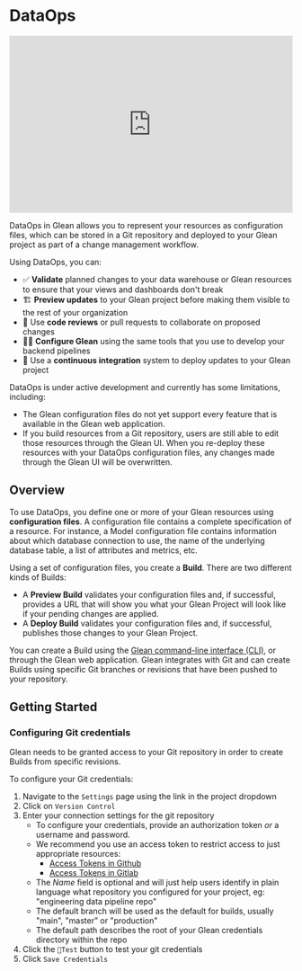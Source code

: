 # DataOps

<div style="position: relative; padding-bottom: 62.5%; height: 0;"><iframe src="https://www.loom.com/embed/c7000e042e134a96a501d825dd1eaea9?hide_owner=true&hide_share=true&hide_title=true&hideEmbedTopBar=true" frameborder="0" webkitallowfullscreen mozallowfullscreen allowfullscreen style="position: absolute; top: 0; left: 0; width: 100%; height: 100%;"></iframe></div>

DataOps in Glean allows you to represent your resources as configuration files, which can be stored in a Git repository and deployed to your Glean project as part of a change management workflow.

Using DataOps, you can:

- ✅ **Validate** planned changes to your data warehouse or Glean resources to ensure that your views and dashboards don't break
- 🏗️ **Preview updates** to your Glean project before making them visible to the rest of your organization
- 👥 Use **code reviews** or pull requests to collaborate on proposed changes
- 🧑‍💻 **Configure Glean** using the same tools that you use to develop your backend pipelines
- 🚦 Use a **continuous integration** system to deploy updates to your Glean project

DataOps is under active development and currently has some limitations, including:

- The Glean configuration files do not yet support every feature that is available in the Glean web application.
- If you build resources from a Git repository, users are still able to edit those resources through the Glean UI. When you re-deploy these resources with your DataOps configuration files, any changes made through the Glean UI will be overwritten.

## Overview

To use DataOps, you define one or more of your Glean resources using **configuration files**. A configuration file contains a complete specification of a resource. For instance, a Model configuration file contains information about which database connection to use, the name of the underlying database table, a list of attributes and metrics, etc.

Using a set of configuration files, you create a **Build**. There are two different kinds of Builds:

- A **Preview Build** validates your configuration files and, if successful, provides a URL that will show you what your Glean Project will look like if your pending changes are applied.
- A **Deploy Build** validates your configuration files and, if successful, publishes those changes to your Glean Project.

You can create a Build using the [Glean command-line interface (CLI)](./Using-the-Glean-CLI.md), or through the Glean web application. Glean integrates with Git and can create Builds using specific Git branches or revisions that have been pushed to your repository.

## Getting Started

### Configuring Git credentials

Glean needs to be granted access to your Git repository in order to create Builds from specific revisions.

To configure your Git credentials:

1. Navigate to the `Settings` page using the link in the project dropdown
2. Click on `Version Control`
3. Enter your connection settings for the git repository
   - To configure your credentials, provide an authorization token _or_ a username and password.
   - We recommend you use an access token to restrict access to just appropriate resources:
     - [Access Tokens in Github](https://docs.github.com/en/free-pro-team@latest/github/authenticating-to-github/creating-a-personal-access-token)
     - [Access Tokens in Gitlab](https://docs.gitlab.com/ee/user/profile/personal_access_tokens.html)
   - The _Name_ field is optional and will just help users identify in plain language what repository you configured for your project, eg: "engineering data pipeline repo"
   - The default branch will be used as the default for builds, usually "main", "master" or "production"
   - The default path describes the root of your Glean credentials directory within the repo
4. Click the `🗼Test` button to test your git credentials
5. Click `Save Credentials`
